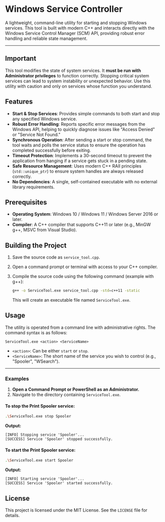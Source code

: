 # Windows Service Controller

A lightweight, command-line utility for starting and stopping Windows services. This tool is built with modern C++ and interacts directly with the Windows Service Control Manager (SCM) API, providing robust error handling and reliable state management.

-----

## **Important**

This tool modifies the state of system services. It **must be run with Administrator privileges** to function correctly. Stopping critical system services can lead to system instability or unexpected behavior. Use this utility with caution and only on services whose function you understand.

## Features

  - **Start & Stop Services**: Provides simple commands to both start and stop any specified Windows service.
  - **Robust Error Handling**: Reports specific error messages from the Windows API, helping to quickly diagnose issues like "Access Denied" or "Service Not Found."
  - **Synchronous Operation**: After sending a start or stop command, the tool waits and polls the service status to ensure the operation has completed successfully before exiting.
  - **Timeout Protection**: Implements a 30-second timeout to prevent the application from hanging if a service gets stuck in a pending state.
  - **Safe Resource Management**: Uses modern C++ RAII principles (`std::unique_ptr`) to ensure system handles are always released correctly.
  - **No Dependencies**: A single, self-contained executable with no external library requirements.

## Prerequisites

  - **Operating System**: Windows 10 / Windows 11 / Windows Server 2016 or later.
  - **Compiler**: A C++ compiler that supports C++11 or later (e.g., MinGW g++, MSVC from Visual Studio).

## Building the Project

1.  Save the source code as `service_tool.cpp`.

2.  Open a command prompt or terminal with access to your C++ compiler.

3.  Compile the source code using the following command (example with g++):

    ```sh
    g++ -o ServiceTool.exe service_tool.cpp -std=c++11 -static
    ```

    This will create an executable file named `ServiceTool.exe`.

## Usage

The utility is operated from a command line with administrative rights. The command syntax is as follows:

```
ServiceTool.exe <action> <ServiceName>
```

  - `<action>`: Can be either `start` or `stop`.
  - `<ServiceName>`: The short name of the service you wish to control (e.g., "Spooler", "WSearch").

-----

### **Examples**

1.  **Open a Command Prompt or PowerShell as an Administrator.**
2.  Navigate to the directory containing `ServiceTool.exe`.

#### To stop the Print Spooler service:

```sh
.\ServiceTool.exe stop Spooler
```

**Output:**

```
[INFO] Stopping service 'Spooler'...
[SUCCESS] Service 'Spooler' stopped successfully.
```

#### To start the Print Spooler service:

```sh
.\ServiceTool.exe start Spooler
```

**Output:**

```
[INFO] Starting service 'Spooler'...
[SUCCESS] Service 'Spooler' started successfully.
```

## License

This project is licensed under the MIT License. See the `LICENSE` file for details.
